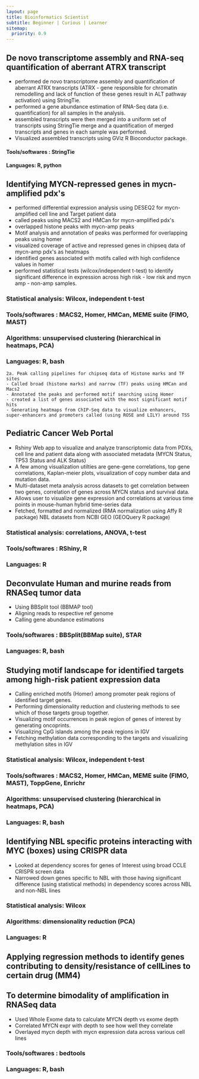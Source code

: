 ```yaml
---
layout: page
title: Bioinformatics Scientist
subtitle: Beginner | Curious | Learner
sitemap:
  priority: 0.9
---
```



## De novo transcriptome assembly and RNA-seq quantification of aberrant ATRX transcript
- performed de novo transcriptome assembly and quantification of aberrant ATRX transcripts (ATRX - gene responsible for chromatin remodelling and lack of function of these genes result in ALT pathway activation) using StringTie.
- performed a gene abundance estimation of RNA-Seq data (i.e. quantification) for all samples in the analysis.
- assembled transcripts were then merged into a uniform set of transcripts using StringTie merge and a quantification of merged transcripts and genes in each sample was performed.
- Visualized assembled transcripts using GViz R Bioconductor package.
#### Tools/softwares : StringTie
#### Languages: R, python



## Identifying MYCN-repressed genes in mycn-amplified pdx's
- performed differential expression analysis using DESEQ2 for mycn-amplified cell line and Target patient data
- called peaks using MACS2 and HMCan for mycn-amplified pdx's
- overlapped histone peaks with mycn-amp peaks
- Motif analysis and annotation of peaks was performed for overlapping peaks using homer
- visualized coverage of active and repressed genes in chipseq data of mycn-amp pdx's as heatmaps
- identified genes associated with motifs called with high confidence values in homer
- performed statistical tests (wilcox/independent t-test) to identify significant difference in expression across high risk - low risk and mycn amp - non-amp samples.
### Statistical analysis: Wilcox, independent t-test
### Tools/softwares : MACS2, Homer, HMCan, MEME suite (FIMO, MAST)
### Algorithms: unsupervised clustering (hierarchical in heatmaps, PCA)
### Languages: R, bash
	2a. Peak calling pipelines for chipseq data of Histone marks and TF sites
	- Called broad (histone marks) and narrow (TF) peaks using HMCan and Macs2
	- Annotated the peaks and performed motif searching using Homer
	- created a list of genes associated with the most significant motif hits
	- Generating heatmaps from ChIP-Seq data to visualize enhancers, super-enhancers and promoters called (using ROSE and LILY) around TSS

## Pediatric Cancer Web Portal
- Rshiny Web app to visualize and analyze transcriptomic data from PDXs, cell line and patient data along with associated metadata (MYCN Status, TP53 Status and ALK Status)
- A few among visualization utilties are gene-gene correlations, top gene correlations, Kaplan-meier plots, visualization of copy number data and mutation data.
- Multi-dataset meta analysis across datasets to get correlation between two genes, correlation of genes across MYCN status and survival data.
- Allows user to visualize gene expression and correlations at various time points in mouse-human hybrid time-series data
- Fetched, formatted and normalized (RMA normalization using Affy R package) NBL datasets from NCBI GEO (GEOQuery R package)
### Statistical analysis: correlations, ANOVA, t-test
### Tools/softwares : RShiny, R
### Languages: R

## Deconvulate Human and murine reads from RNASeq tumor data
- Using BBSplit tool (BBMAP tool)
- Aligning reads to respective ref genome 
- Calling gene abundance estimations
### Tools/softwares : BBSplit(BBMap suite), STAR
### Languages: R, bash

## Studying motif landscape for identified targets among high-risk patient expression data
- Calling enriched motifs (Homer) among promoter peak regions of identified target genes.
- Performing dimensionality reduction and clustering methods to see which of those targets group together.
- Visualizing motif occurrences in peak region of genes of interest by generating oncoprints.
- Visualizing CpG islands among the peak regions in IGV
- Fetching methylation data corresponding to the targets and visualizing methylation sites in IGV
### Statistical analysis: Wilcox, independent t-test
### Tools/softwares : MACS2, Homer, HMCan, MEME suite (FIMO, MAST), ToppGene, Enrichr
### Algorithms: unsupervised clustering (hierarchical in heatmaps, PCA)
### Languages: R, bash

## Identifying NBL specific proteins interacting with MYC (boxes) using CRISPR data 
- Looked at dependency scores for genes of Interest using broad CCLE CRISPR screen data
- Narrowed down genes specific to NBL with those having significant difference (using statistical methods) in dependency scores across NBL and non-NBL lines
### Statistical analysis: Wilcox
### Algorithms: dimensionality reduction (PCA)
### Languages: R

## Applying regression methods to identify genes contributing to density/resistance of cellLines to certain drug (MM4)

## To determine bimodality of amplification in RNASeq data
- Used Whole Exome data to calculate MYCN depth vs exome depth
- Correlated MYCN expr with depth to see how well they correlate
- Overlayed mycn depth with mycn expression data across various cell lines
### Tools/softwares : bedtools
### Languages: R, bash

